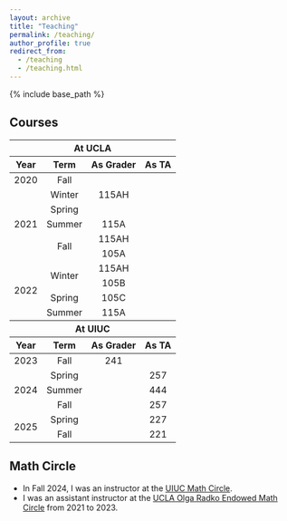 ```yaml
---
layout: archive
title: "Teaching"
permalink: /teaching/
author_profile: true
redirect_from:
  - /teaching
  - /teaching.html
---
```


{% include base_path %}

Courses
------

<table>
    <thead>
        <tr>
            <th colspan=4 style="text-align:center">At UCLA</th>
        </tr>
    </thead>
  <thead>
        <tr>
            <th style="text-align:center">Year</th>
            <th style="text-align:center">Term</th>
            <th style="text-align:center">As Grader</th>
            <th style="text-align:center">As TA</th>
        </tr>
    </thead>
    <tbody style="text-align:center">
        <tr>
            <td>2020</td>
            <td>Fall</td>
            <td rowspan=3 title = "Honors Linear Algebra">115AH</td>
            <td rowspan=10></td>
        </tr>
        <tr>
            <td rowspan = 5>2021</td>
            <td>Winter</td>
        </tr>
        <tr>
            <td>Spring</td>
        </tr>
        <tr>
            <td>Summer</td>
            <td title = "Upper Division Linear Algebra">115A</td>
        </tr>
        <tr>
            <td rowspan = 2>Fall</td>
            <td title = "Honors Linear Algebra">115AH</td>
        </tr>
        <tr>
             <td title = "Mathematics for Teaching, Part I">105A</td>
        </tr>
        <tr>
            <td rowspan = 4>2022</td>
            <td rowspan = 2>Winter</td>
            <td title = "Honors Linear Algebra">115AH</td>
        </tr>
        <tr>
            <td title = "Mathematics for Teaching, Part II">105B</td>
        </tr>
        <tr>
            <td>Spring</td>
            <td title = "Mathematics for Teaching, Part III">105C</td>
        </tr>
        <tr>
            <td>Summer</td>
	    <td title = "Upper Division Linear Algebra">115A</td>
        </tr>
    </tbody>
    <thead>
        <tr>
            <th colspan=4 style="text-align:center">At UIUC</th>
        </tr>
    </thead>
    <thead>
    	<tr>
            <th style="text-align:center">Year</th>
            <th style="text-align:center">Term</th>
            <th style="text-align:center">As Grader</th>
            <th style="text-align:center">As TA</th>
    	</tr>
    </thead>
    <tbody style="text-align:center">
    	<tr>
            <td>2023</td>
            <td>Fall</td>
            <td title = "Calculus III">241</td>
            <td></td>
    	</tr>
    	<tr>
            <td rowspan = 3>2024</td>
            <td>Spring</td>
            <td rowspan = 5></td>
	    	<td title = "Linear Algebra with Computational Applications">257</td>
    	</tr>
    	<tr>
            <td>Summer</td>
	    	<td title = "Elementary Real Analysis">444</td>
    	</tr>
		<tr>
            <td>Fall</td>
	    	<td title = "Linear Algebra with Computational Applications">257</td>
    	</tr>
		<tr>
            <td rowspan = 2>2025</td>
            <td>Spring</td>
            <td title = "Linear Algebra for Data Science">227</td>
    	</tr>
		<tr>
            <td>Fall</td>
            <td title = "Calculus I">221</td>
    	</tr>
    </tbody>
</table>

Math Circle
------
* In Fall 2024, I was an instructor at the [UIUC Math Circle](https://zqsong2.web.illinois.edu/mathcircle.html).
* I was an assistant instructor at the [UCLA Olga Radko Endowed Math Circle](https://circles.math.ucla.edu/circles/) from 2021 to 2023. 
